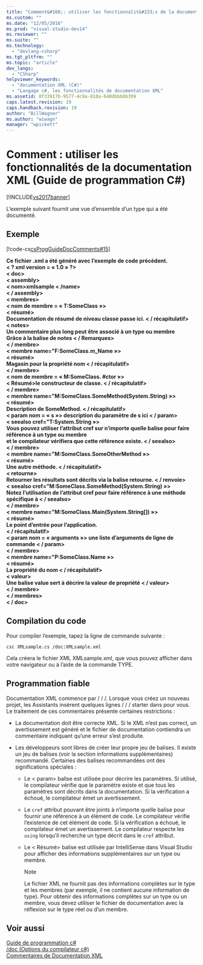 ```yaml
---
title: "Comment&#160;: utiliser les fonctionnalit&#233;s de la documentation XML (Guide de programmation C#) | Microsoft Docs"
ms.custom: ""
ms.date: "12/05/2016"
ms.prod: "visual-studio-dev14"
ms.reviewer: ""
ms.suite: ""
ms.technology: 
  - "devlang-csharp"
ms.tgt_pltfrm: ""
ms.topic: "article"
dev_langs: 
  - "CSharp"
helpviewer_keywords: 
  - "documentation XML (C#)"
  - "Langage c#, les fonctionnalités de documentation XML"
ms.assetid: 8f33917b-9577-4c9a-818a-640dbbb0b399
caps.latest.revision: 19
caps.handback.revision: 19
author: "BillWagner"
ms.author: "wiwagn"
manager: "wpickett"
---
```

# Comment&#160;: utiliser les fonctionnalit&#233;s de la documentation XML (Guide de programmation C#)
[!INCLUDE[vs2017banner](../../../csharp/includes/vs2017banner.md)]

L’exemple suivant fournit une vue d’ensemble d’un type qui a été documenté.  
  
## <a name="example"></a>Exemple  
 [!code-cs[csProgGuideDocComments#15](../../../csharp/programming-guide/xmldoc/codesnippet/CSharp/how-to-use-the-xml-documentation-features_1.cs)]  
  
 **Ce fichier .xml a été généré avec l’exemple de code précédent.**  
**\< ? xml version = « 1.0 » ?>**  
**\< doc>**  
 **\< assembly>**  
 **\< nom>xmlsample \< /name>**  
 **\< / assembly>**  
 **\< membres>**  
 **\< nom de membre = « T:SomeClass »>**  
 **\< résumé>**  
 **Documentation de résumé de niveau classe passe ici. \< / récapitulatif>**  
 **\< notes>**  
 **Un commentaire plus long peut être associé à un type ou membre**   
 **Grâce à la balise de notes \< / Remarques>**  
 **\< / membre>**  
 **\< membre name="F:SomeClass.m_Name »>**  
 **\< résumé>**  
 **Magasin pour la propriété nom \< / récapitulatif>**  
 **\< / membre>**  
 **\< nom de membre = « M:SomeClass. #ctor »>**  
 **\< Résumé>le constructeur de classe. \< / récapitulatif>**   
 **\< / membre>**  
 **\< membre name="M:SomeClass.SomeMethod(System.String) »>**  
 **\< résumé>**  
 **Description de SomeMethod. \< / récapitulatif>**  
 **\< param nom = « s »> description du paramètre de s ici \< / param>**  
 **\< seealso cref="T:System.String »>**  
 **Vous pouvez utiliser l’attribut cref sur n’importe quelle balise pour faire référence à un type ou membre**   
 **et le compilateur vérifiera que cette référence existe. \< / seealso>**  
 **\< / membre>**  
 **\< membre name="M:SomeClass.SomeOtherMethod »>**  
 **\< résumé>**  
 **Une autre méthode. \< / récapitulatif>**  
 **\< retourne>**  
 **Retourner les résultats sont décrits via la balise retourne. \< / renvoie>**  
 **\< seealso cref="M:SomeClass.SomeMethod(System.String) »>**  
 **Notez l’utilisation de l’attribut cref pour faire référence à une méthode spécifique à \< / seealso>**  
 **\< / membre>**  
 **\< membre name="M:SomeClass.Main(System.String[]) »>**  
 **\< résumé>**  
 **Le point d’entrée pour l’application.**  
 **\< / récapitulatif>**  
 **\< param nom = « arguments »> une liste d’arguments de ligne de commande \< / param>**  
 **\< / membre>**  
 **\< membre name="P:SomeClass.Name »>**  
 **\< résumé>**  
 **La propriété du nom \< / récapitulatif>**  
 **\< valeur>**  
 **Une balise value sert à décrire la valeur de propriété \< / valeur>**  
 **\< / membre>**  
 **\< / membres>**  
**\< / doc>**   
## <a name="compiling-the-code"></a>Compilation du code  
 Pour compiler l’exemple, tapez la ligne de commande suivante :  
  
 `csc XMLsample.cs /doc:XMLsample.xml`  
  
 Cela créera le fichier XML XMLsample.xml, que vous pouvez afficher dans votre navigateur ou à l’aide de la commande TYPE.  
  
## <a name="robust-programming"></a>Programmation fiable  
 Documentation XML commence par / / /. Lorsque vous créez un nouveau projet, les Assistants insèrent quelques lignes / / / starter dans pour vous. Le traitement de ces commentaires présente certaines restrictions :  
  
-   La documentation doit être correcte XML. Si le XML n’est pas correct, un avertissement est généré et le fichier de documentation contiendra un commentaire indiquant qu’une erreur s’est produite.  
  
-   Les développeurs sont libres de créer leur propre jeu de balises. Il existe un jeu de balises (voir la section informations supplémentaires) recommandé. Certaines des balises recommandées ont des significations spéciales :  
  
    -   Le \< param> balise est utilisée pour décrire les paramètres. Si utilisé, le compilateur vérifie que le paramètre existe et que tous les paramètres sont décrits dans la documentation. Si la vérification a échoué, le compilateur émet un avertissement.  
  
    -   Le `cref` attribut pouvant être joints à n’importe quelle balise pour fournir une référence à un élément de code. Le compilateur vérifie l’existence de cet élément de code. Si la vérification a échoué, le compilateur émet un avertissement. Le compilateur respecte les `using` lorsqu’il recherche un type décrit dans le `cref` attribut.  
  
    -   Le \< Résumé> balise est utilisée par IntelliSense dans Visual Studio pour afficher des informations supplémentaires sur un type ou membre.  
  
        > [!NOTE]
        >  Le fichier XML ne fournit pas des informations complètes sur le type et les membres (par exemple, il ne contient aucune information de type). Pour obtenir des informations complètes sur un type ou un membre, vous devez utiliser le fichier de documentation avec la réflexion sur le type réel ou d’un membre.  
  
## <a name="see-also"></a>Voir aussi  
 [Guide de programmation c#](../../../csharp/programming-guide/index.md)   
 [/doc (Options du compilateur c#)](../../../csharp/language-reference/compiler-options/doc-compiler-option.md)   
 [Commentaires de Documentation XML](../../../csharp/programming-guide/xmldoc/xml-documentation-comments.md)